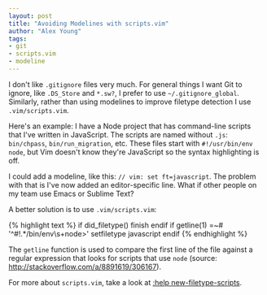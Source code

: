 ```yaml
---
layout: post
title: "Avoiding Modelines with scripts.vim"
author: "Alex Young"
tags: 
- git
- scripts.vim
- modeline
---
```


I don't like `.gitignore` files very much.  For general things I want Git to ignore, like `.DS_Store` and `*.sw?`, I prefer to use `~/.gitignore_global`.  Similarly, rather than using modelines to improve filetype detection I use `.vim/scripts.vim`.

Here's an example: I have a Node project that has command-line scripts that I've written in JavaScript.  The scripts are named without `.js`: `bin/chpass`, `bin/run_migration`, etc.  These files start with `#!/usr/bin/env node`, but Vim doesn't know they're JavaScript so the syntax highlighting is off.

I could add a modeline, like this: `// vim: set ft=javascript`.  The problem with that is I've now added an editor-specific line.  What if other people on my team use Emacs or Sublime Text?

A better solution is to use `.vim/scripts.vim`:

{% highlight text %}
if did_filetype()
  finish
endif
if getline(1) =~# '^#!.*/bin/env\s\+node\>'
  setfiletype javascript
endif
{% endhighlight %}

The `getline` function is used to compare the first line of the file against a regular expression that looks for scripts that use `node` (source: <http://stackoverflow.com/a/8891619/306167>).

For more about `scripts.vim`, take a look at [:help new-filetype-scripts](http://vimdoc.sourceforge.net/htmldoc/filetype.html).
